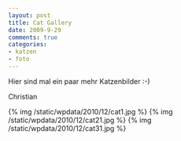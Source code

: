 ```yaml
--- 
layout: post
title: Cat Gallery
date: 2009-9-29
comments: true
categories: 
- katzen
- foto
---
```

Hier sind mal ein paar mehr Katzenbilder :-) 

Christian

{% img /static/wpdata/2010/12/cat1.jpg %}
{% img /static/wpdata/2010/12/cat21.jpg %}
{% img /static/wpdata/2010/12/cat31.jpg %}
